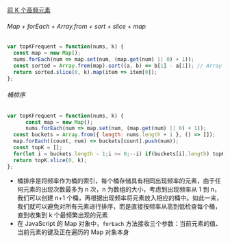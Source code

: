 [前 K 个高频元素](https://leetcode.cn/problems/top-k-frequent-elements/description/?envType=study-plan-v2&envId=top-100-liked)

###### Map + forEach + Array.from + sort + slice + map

```javascript
var topKFrequent = function(nums, k) {
  const map = new Map();
  nums.forEach(num => map.set(num, (map.get(num) || 0) + 1));
  const sorted = Array.from(map).sort((a, b) => b[1] - a[1]); // Array.from 将 map 转换为一个二维数组
  return sorted.slice(0, k).map(item => item[0]);
};
```

###### 桶排序

```js
var topKFrequent = function(nums, k) {
	  const map = new Map();
	  nums.forEach(num => map.set(num, (map.get(num) || 0) + 1));
  const buckets = Array.from({ length: nums.length + 1 }, () => []);
  map.forEach((count, num) => buckets[count].push(num));
  const topK = [];
  for(let i = buckets.length - 1;i >= 0;--i) if(buckets[i].length) topK.push(...buckets[i]);
  return topK.slice(0, k);
};
```

* 桶排序是将频率作为桶的索引，每个桶存储具有相同出现频率的元素，由于任何元素的出现次数最多为 n 次，n 为数组的大小，考虑到出现频率从 1 到 n，我们可以创建 n+1 个桶，再根据出现频率将元素放入相应的桶中。如此一来，我们就可以避免对所有元素进行排序，而是直接按频率从高到低检查每个桶，直到收集到 k 个最频繁出现的元素
* 在 JavaScript 的 Map 对象中，`forEach` 方法接收三个参数：当前元素的值、当前元素的键及正在遍历的 Map 对象本身